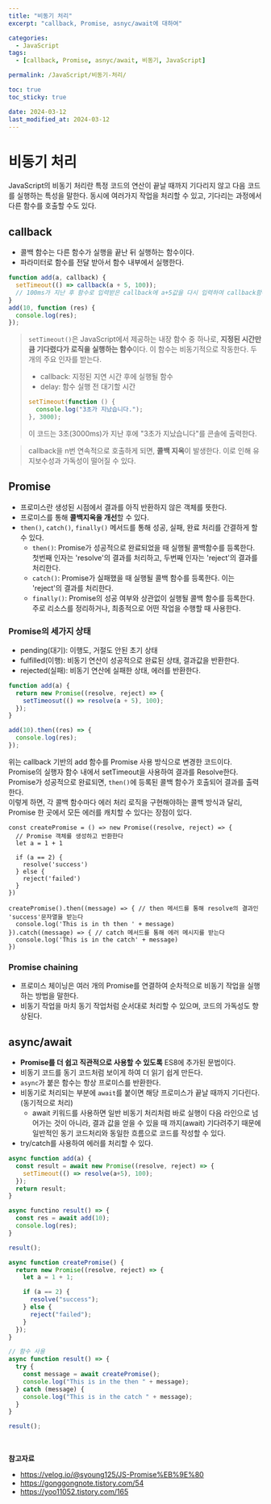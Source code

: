 ```yaml
---
title: "비동기 처리"
excerpt: "callback, Promise, asnyc/await에 대하여"

categories:
  - JavaScript
tags:
  - [callback, Promise, asnyc/await, 비동기, JavaScript]

permalink: /JavaScript/비동기-처리/

toc: true
toc_sticky: true

date: 2024-03-12
last_modified_at: 2024-03-12
---
```


# 비동기 처리

JavaScript의 비동기 처리란 특정 코드의 연산이 끝날 때까지 기다리지 않고 다음 코드를 실행하는 특성을 말한다. 동시에 여러가지 작업을 처리할 수 있고, 기다리는 과정에서 다른 함수를 호출할 수도 있다.

## callback

- 콜백 함수는 다른 함수가 실행을 끝난 뒤 실행하는 함수이다.
- 파라미터로 함수를 전달 받아서 함수 내부에서 실행한다.

```js
function add(a, callback) {
  setTimeout(() => callback(a + 5, 100));
  // 100ms가 지난 후 함수로 입력받은 callback에 a+5값을 다시 입력하여 callback함수 호출
}
add(10, function (res) {
  console.log(res);
});
```

> `setTimeout()`은 JavaScript에서 제공하는 내장 함수 중 하나로, **지정된 시간만큼 기다렸다가 로직을 실행하는 함수**이다. 이 함수는 비동기적으로 작동한다.
> 두개의 주요 인자를 받는다.
>
> - callback: 지정된 지연 시간 후에 실행될 함수
> - delay: 함수 실행 전 대기할 시간
>
> ```js
> setTimeout(function () {
>   console.log("3초가 지났습니다.");
> }, 3000);
> ```
>
> 이 코드는 3초(3000ms)가 지난 후에 "3초가 지났습니다"를 콘솔에 출력한다.

> callback을 n번 연속적으로 호출하게 되면, **콜백 지옥**이 발생한다. 이로 인해 유지보수성과 가독성이 떨어질 수 있다.

## Promise

- 프로미스란 생성된 시점에서 결과를 아직 반환하지 않은 객체를 뜻한다.
- 프로미스를 통해 **콜백지옥을 개선**할 수 있다.
- `then()`, `catch()`, `finally()` 메서드를 통해 성공, 실패, 완료 처리를 간결하게 할 수 있다.
  - `then()`: Promise가 성공적으로 완료되었을 때 실행될 콜백함수를 등록한다. 첫번째 인자는 'resolve'의 결과를 처리하고, 두번째 인자는 'reject'의 결과를 처리한다.
  - `catch()`: Promise가 실패했을 때 실행될 콜백 함수를 등록한다. 이는 'reject'의 결과를 처리한다.
  - `finally()`: Promise의 성공 여부와 상관없이 실행될 콜백 함수를 등록한다. 주로 리소스를 정리하거나, 최종적으로 어떤 작업을 수행할 때 사용한다.

### Promise의 세가지 상태

- pending(대기): 이행도, 거절도 안된 초기 상태
- fulfilled(이행): 비동기 연산이 성공적으로 완료된 상태, 결과값을 반환한다.
- rejected(실패): 비동기 연산에 실패한 상태, 에러를 반환한다.

```js
function add(a) {
  return new Promise((resolve, reject) => {
    setTimeosut(() => resolve(a + 5), 100);
  });
}

add(10).then((res) => {
  console.log(res);
});
```

위는 callback 기반의 add 함수를 Promise 사용 방식으로 변경한 코드이다. <br/>
Promise의 실행자 함수 내에서 setTimeout을 사용하여 결과를 Resolve한다. Promise가 성공적으로 완료되면, `then()`에 등록된 콜백 함수가 호출되어 결과를 출력한다. <br/>
이렇게 하면, 각 콜백 함수마다 에러 처리 로직을 구현해야하는 콜백 방식과 달리, Promise 한 곳에서 모든 에러를 캐치할 수 있다는 장점이 있다.

```Js
const createPromise = () => new Promise((resolve, reject) => {
  // Promise 객체를 생성하고 반환한다
  let a = 1 + 1

  if (a == 2) {
    resolve('success')
  } else {
    reject('failed')
  }
})

createPromise().then((message) => { // then 메서드를 통해 resolve의 결과인 'success'문자열을 받는다
  console.log('This is in th then ' + message)
}).catch((message) => { // catch 메서드를 통해 에러 메시지를 받는다
  console.log('This is in the catch' + message)
})
```

### Promise chaining

- 프로미스 체이닝은 여러 개의 Promise를 연결하여 순차적으로 비동기 작업을 실행하는 방법을 말한다.
- 비동기 작업을 마치 동기 작업처럼 순서대로 처리할 수 있으며, 코드의 가독성도 향상된다.

## async/await

- **Promise를 더 쉽고 직관적으로 사용할 수 있도록** ES8에 추가된 문법이다.
- 비동기 코드를 동기 코드처럼 보이게 하여 더 읽기 쉽게 만든다.
- `async`가 붙은 함수는 항상 프로미스를 반환한다.
- 비동기로 처리되는 부분에 `await`를 붙이면 해당 프로미스가 끝날 때까지 기다린다. (동기적으로 처리)
  - await 키워드를 사용하면 일반 비동기 처리처럼 바로 실행이 다음 라인으로 넘어가는 것이 아니라, 결과 값을 얻을 수 있을 때 까지(await) 기다려주기 때문에 일반적인 동기 코드처리와 동일한 흐름으로 코드를 작성할 수 있다.
- try/catch를 사용하여 에러를 처리할 수 있다.

```js
async function add(a) {
  const result = await new Promise((resolve, reject) => {
    setTimeout(() => resolve(a+5), 100);
  });
  return result;
}

async functino result() => {
  const res = await add(10);
  console.log(res);
}

result();
```

```js
async function createPromise() {
  return new Promise((resolve, reject) => {
    let a = 1 + 1;

    if (a == 2) {
      resolve("success");
    } else {
      reject("failed");
    }
  });
}

// 함수 사용
async function result() => {
  try {
    const message = await createPromise();
    console.log("This is in the then " + message);
  } catch (message) {
    console.log("This is in the catch " + message);
  }
}

result();
```

<br/>

**참고자료**

- https://velog.io/@syoung125/JS-Promise%EB%9E%80
- https://gonggongnote.tistory.com/54
- https://yoo11052.tistory.com/165
